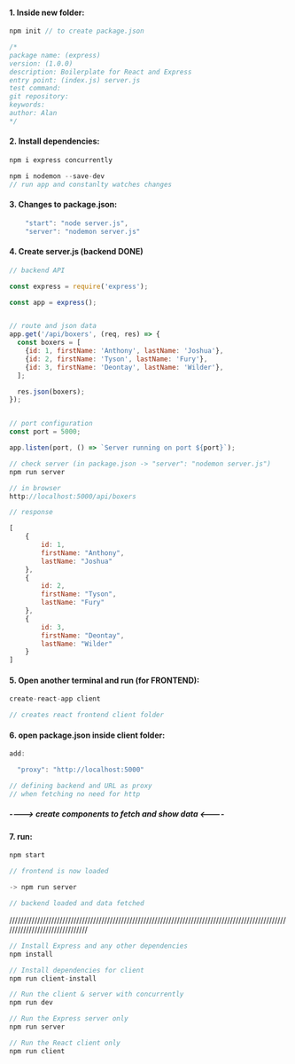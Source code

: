 #### 1. Inside new folder:

```js
npm init // to create package.json

/*
package name: (express)
version: (1.0.0)
description: Boilerplate for React and Express
entry point: (index.js) server.js
test command:
git repository:
keywords:
author: Alan
*/
```

#### 2. Install dependencies:

```js
npm i express concurrently

npm i nodemon --save-dev
// run app and constanlty watches changes
```

#### 3. Changes to package.json:

```js
    "start": "node server.js",
    "server": "nodemon server.js"
```

#### 4. Create server.js  (backend DONE)


```js
// backend API

const express = require('express');

const app = express();


// route and json data
app.get('/api/boxers', (req, res) => {
  const boxers = [
    {id: 1, firstName: 'Anthony', lastName: 'Joshua'},
    {id: 2, firstName: 'Tyson', lastName: 'Fury'},
    {id: 3, firstName: 'Deontay', lastName: 'Wilder'},
  ];

  res.json(boxers);
});


// port configuration
const port = 5000;

app.listen(port, () => `Server running on port ${port}`);

// check server (in package.json -> "server": "nodemon server.js")
npm run server

// in browser
http://localhost:5000/api/boxers

// response

[
	{
		id: 1,
		firstName: "Anthony",
		lastName: "Joshua"
	},
	{
		id: 2,
		firstName: "Tyson",
		lastName: "Fury"
	},
	{
		id: 3,
		firstName: "Deontay",
		lastName: "Wilder"
	}
]
```

#### 5. Open another terminal and run (for FRONTEND):

```js
create-react-app client

// creates react frontend client folder
```

#### 6. open package.json inside client folder:

```js
add:

  "proxy": "http://localhost:5000"

// defining backend and URL as proxy
// when fetching no need for http

```

##### ----> create components to fetch and show data <----

#### 7. run:
```js
npm start

// frontend is now loaded

-> npm run server

// backend loaded and data fetched
```


///////////////////////////////////////////////////////////////////////////////////////////////////////////////////////////////

```js
// Install Express and any other dependencies
npm install

// Install dependencies for client
npm run client-install

// Run the client & server with concurrently
npm run dev

// Run the Express server only
npm run server

// Run the React client only
npm run client
```

